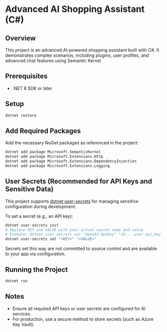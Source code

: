 # Advanced AI Shopping Assistant (C#)

## Overview
This project is an advanced AI-powered shopping assistant built with C#. It demonstrates complex scenarios, including plugins, user profiles, and advanced chat features using Semantic Kernel.

## Prerequisites
- .NET 8 SDK or later

## Setup
```zsh
dotnet restore
```

## Add Required Packages
Add the necessary NuGet packages as referenced in the project:
```zsh
dotnet add package Microsoft.SemanticKernel
dotnet add package Microsoft.Extensions.Http
dotnet add package Microsoft.Extensions.DependencyInjection
dotnet add package Microsoft.Extensions.Logging
```

## User Secrets (Recommended for API Keys and Sensitive Data)
This project supports [dotnet user-secrets](https://learn.microsoft.com/en-us/aspnet/core/security/app-secrets) for managing sensitive configuration during development.

To set a secret (e.g., an API key):
```zsh
dotnet user-secrets init
# Replace KEY and VALUE with your actual secret name and value
# Example: dotnet user-secrets set "OpenAI:ApiKey" "sk-...your_api_key_here..."
dotnet user-secrets set "<KEY>" "<VALUE>"
```

Secrets set this way are not committed to source control and are available to your app via configuration.

## Running the Project
```zsh
dotnet run
```

## Notes
- Ensure all required API keys or user secrets are configured for AI services.
- For production, use a secure method to store secrets (such as Azure Key Vault).

